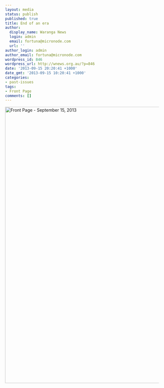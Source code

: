 ```yaml
---
layout: media
status: publish
published: true
title: End of an era
author:
  display_name: Waranga News
  login: admin
  email: fortuna@micronode.com
  url: ''
author_login: admin
author_email: fortuna@micronode.com
wordpress_id: 846
wordpress_url: http://wnews.org.au/?p=846
date: '2013-09-15 20:20:41 +1000'
date_gmt: '2013-09-15 10:20:41 +1000'
categories:
- past-issues
tags:
- Front Page
comments: []
---
```


<a href="{{ site.url }}/images/2013/09/frontpage-20130915.pdf"><img class="alignnone size-full wp-image-844" alt="Front Page - September 15, 2013" src="{{ site.url }}/images/2013/09/frontpage-20130915.png" width="624" height="907" /></a>
